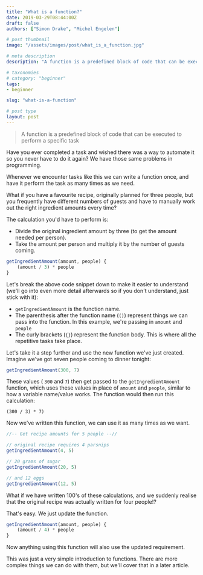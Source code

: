 ```yaml
---
title: "What is a function?"
date: 2019-03-29T08:44:00Z
draft: false
authors: ["Simon Drake", "Michel Engelen"]

# post thumbnail
image: "/assets/images/post/what_is_a_function.jpg"

# meta description
description: "A function is a predefined block of code that can be executed to perform a specific task"

# taxonomies
# category: "beginner"
tags:
- beginner

slug: "what-is-a-function"

# post type
layout: post
---
```


> A function is a predefined block of code that can be executed to perform a specific task

Have you ever completed a task and wished there was a way to automate it so you never have to do it again? We have those same problems in programming.

Whenever we encounter tasks like this we can write a function once, and have it perform the task as many times as we need.

What if you have a favourite recipe, originally planned for three people, but you frequently have different numbers of guests and have to manually work out the right ingredient amounts every time?

The calculation you'd have to perform is:

* Divide the original ingredient amount by three (to get the amount needed per person).
* Take the amount per person and multiply it by the number of guests coming.

```js
getIngredientAmount(amount, people) {
    (amount / 3) * people
}
```

Let's break the above code snippet down to make it easier to understand (we'll go into even more detail afterwards so if you don't understand, just stick with it):

* `getIngredientAmount` is the function name.
* The parenthesis after the function name (`()`) represent things we can pass into the function. In this example, we're passing in `amount` and `people`
* The curly brackets (`{}`) represent the function body. This is where all the repetitive tasks take place.

Let's take it a step further and use the new function we've just created. Imagine we've got seven people coming to dinner tonight:

```js
getIngredientAmount(300, 7)
```

These values ( `300` and `7`) then get passed to the `getIngredientAmount` function, which uses these values in place of `amount` and `people`, similar to how a variable name/value works. The function would then run this calculation:

`(300 / 3) * 7)`

Now we've written this function, we can use it as many times as we want.

```js
//-- Get recipe amounts for 5 people --//

// original recipe requires 4 parsnips
getIngredientAmount(4, 5)

// 20 grams of sugar
getIngredientAmount(20, 5)

// and 12 eggs
getIngredientAmount(12, 5)
```

What if we have written 100's of these calculations, and we suddenly realise that the original recipe was actually written for four people!?

That's easy. We just update the function.

```js
getIngredientAmount(amount, people) {
    (amount / 4) * people
}
```

Now anything using this function will also use the updated requirement.

This was just a very simple introduction to functions. There are more complex things we can do with them, but we'll cover that in a later article.

